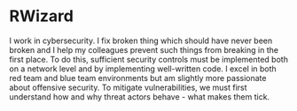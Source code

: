 # RWizard
I work in cybersecurity. I fix broken thing which should have never been broken and I help my colleagues prevent such things from breaking in the first place. To do this, sufficient security controls must be implemented both on a network level and by implementing well-written code. I excel in both red team and blue team environments but am slightly more passionate about offensive security. To mitigate vulnerabilities, we must first understand how and why threat actors behave - what makes them tick. 
